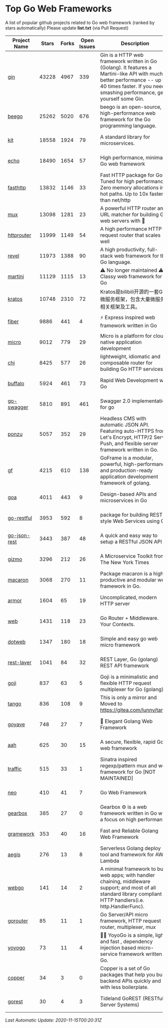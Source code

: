 # Top Go Web Frameworks
A list of popular github projects related to Go web framework (ranked by stars automatically)
Please update **list.txt** (via Pull Request)

| Project Name | Stars | Forks | Open Issues | Description | Last Commit |
| ------------ | ----- | ----- | ----------- | ----------- | ----------- |
| [gin](https://github.com/gin-gonic/gin) | 43228 | 4967 | 339 | Gin is a HTTP web framework written in Go (Golang). It features a Martini-like API with much better performance -- up to 40 times faster. If you need smashing performance, get yourself some Gin. | 2020-11-11 01:41:35 |
| [beego](https://github.com/astaxie/beego) | 25262 | 5020 | 676 | beego is an open-source, high-performance web framework for the Go programming language. | 2020-11-14 08:04:29 |
| [kit](https://github.com/go-kit/kit) | 18558 | 1924 | 79 | A standard library for microservices. | 2020-11-03 15:30:51 |
| [echo](https://github.com/labstack/echo) | 18490 | 1654 | 57 | High performance, minimalist Go web framework | 2020-11-11 13:48:26 |
| [fasthttp](https://github.com/valyala/fasthttp) | 13832 | 1146 | 33 | Fast HTTP package for Go. Tuned for high performance. Zero memory allocations in hot paths. Up to 10x faster than net/http | 2020-11-07 07:39:47 |
| [mux](https://github.com/gorilla/mux) | 13098 | 1281 | 23 | A powerful HTTP router and URL matcher for building Go web servers with 🦍 | 2020-09-12 19:20:56 |
| [httprouter](https://github.com/julienschmidt/httprouter) | 11999 | 1149 | 54 | A high performance HTTP request router that scales well | 2020-09-21 13:50:23 |
| [revel](https://github.com/revel/revel) | 11973 | 1388 | 90 | A high productivity, full-stack web framework for the Go language. | 2020-07-12 05:57:36 |
| [martini](https://github.com/go-martini/martini) | 11129 | 1115 | 13 | ⚠️ No longer maintained ⚠️  Classy web framework for Go | 2017-01-21 21:58:54 |
| [kratos](https://github.com/go-kratos/kratos) | 10748 | 2310 | 72 | Kratos是bilibili开源的一套Go微服务框架，包含大量微服务相关框架及工具。 | 2020-10-28 08:13:17 |
| [fiber](https://github.com/gofiber/fiber) | 9886 | 441 | 4 | ⚡️ Express inspired web framework written in Go | 2020-11-14 02:32:03 |
| [micro](https://github.com/micro/micro) | 9012 | 779 | 29 | Micro is a platform for cloud native application development | 2020-11-14 20:00:00 |
| [chi](https://github.com/go-chi/chi) | 8425 | 577 | 26 | lightweight, idiomatic and composable router for building Go HTTP services | 2020-11-12 17:31:05 |
| [buffalo](https://github.com/gobuffalo/buffalo) | 5924 | 461 | 73 | Rapid Web Development w/ Go | 2020-11-11 14:35:36 |
| [go-swagger](https://github.com/go-swagger/go-swagger) | 5810 | 891 | 461 | Swagger 2.0 implementation for go | 2020-11-14 18:41:18 |
| [ponzu](https://github.com/ponzu-cms/ponzu) | 5057 | 352 | 29 | Headless CMS with automatic JSON API. Featuring auto-HTTPS from Let's Encrypt, HTTP/2 Server Push, and flexible server framework written in Go. | 2020-01-02 00:14:32 |
| [gf](https://github.com/gogf/gf) | 4215 | 610 | 138 | GoFrame is a modular, powerful, high-performance and production-ready application development framework of golang.  | 2020-11-12 12:52:23 |
| [goa](https://github.com/goadesign/goa) | 4011 | 443 | 9 | Design-based APIs and microservices in Go | 2020-11-09 03:15:09 |
| [go-restful](https://github.com/emicklei/go-restful) | 3953 | 592 | 8 | package for building REST-style Web Services using Go | 2020-11-10 21:14:31 |
| [go-json-rest](https://github.com/ant0ine/go-json-rest) | 3443 | 387 | 48 | A quick and easy way to setup a RESTful JSON API | 2017-09-13 04:12:08 |
| [gizmo](https://github.com/nytimes/gizmo) | 3296 | 212 | 26 | A Microservice Toolkit from The New York Times | 2020-08-25 21:02:25 |
| [macaron](https://github.com/go-macaron/macaron) | 3068 | 270 | 11 | Package macaron is a high productive and modular web framework in Go. | 2020-11-13 12:00:30 |
| [armor](https://github.com/labstack/armor) | 1604 | 65 | 19 | Uncomplicated, modern HTTP server | 2019-08-03 18:10:09 |
| [web](https://github.com/gocraft/web) | 1431 | 118 | 23 | Go Router + Middleware. Your Contexts. | 2019-02-07 15:06:52 |
| [dotweb](https://github.com/devfeel/dotweb) | 1347 | 180 | 18 | Simple and easy go web micro framework | 2020-08-11 09:38:36 |
| [rest-layer](https://github.com/rs/rest-layer) | 1041 | 84 | 32 | REST Layer, Go (golang) REST API framework | 2019-12-05 10:17:11 |
| [goji](https://github.com/goji/goji) | 837 | 63 | 5 | Goji is a minimalistic and flexible HTTP request multiplexer for Go (golang) | 2019-01-26 23:58:29 |
| [tango](https://github.com/lunny/tango) | 836 | 108 | 9 | This is only a mirror and Moved to https://gitea.com/lunny/tango | 2019-05-17 03:31:10 |
| [goyave](https://github.com/System-Glitch/goyave) | 748 | 27 | 7 | 🍐 Elegant Golang Web Framework | 2020-11-06 11:45:05 |
| [aah](https://github.com/go-aah/aah) | 625 | 30 | 15 | A secure, flexible, rapid Go web framework | 2020-09-02 02:31:20 |
| [traffic](https://github.com/gravityblast/traffic) | 515 | 33 | 1 | Sinatra inspired regexp/pattern mux and web framework for Go [NOT MAINTAINED] | 2015-11-26 21:31:07 |
| [neo](https://github.com/ivpusic/neo) | 410 | 41 | 7 | Go Web Framework | 2017-08-14 23:54:31 |
| [gearbox](https://github.com/gogearbox/gearbox) | 385 | 27 | 0 | Gearbox :gear: is a web framework written in Go with a focus on high performance | 2020-11-08 12:04:58 |
| [gramework](https://github.com/gramework/gramework) | 353 | 40 | 16 | Fast and Reliable Golang Web Framework | 2020-01-21 17:51:59 |
| [aegis](https://github.com/tmaiaroto/aegis) | 276 | 13 | 8 | Serverless Golang deploy tool and framework for AWS Lambda | 2019-07-28 17:59:41 |
| [webgo](https://github.com/bnkamalesh/webgo) | 141 | 14 | 2 | A minimal framework to build web apps; with handler chaining, middleware support; and most of all standard library compliant HTTP handlers(i.e. http.HandlerFunc). | 2020-07-14 17:20:04 |
| [gorouter](https://github.com/vardius/gorouter) | 85 | 11 | 1 | Go Server/API micro framework, HTTP request router, multiplexer, mux | 2020-09-26 23:58:41 |
| [yoyogo](https://github.com/yoyofx/yoyogo) | 73 | 11 | 4 | 🦄🌈 YoyoGo is a simple, light and fast , dependency injection based micro-service framework written in Go. | 2020-11-12 10:48:16 |
| [copper](https://github.com/tusharsoni/copper) | 34 | 3 | 0 | Copper is a set of Go packages that help you build backend APIs quickly and with less boilerplate. | 2020-09-14 13:55:44 |
| [gorest](https://github.com/tideland/gorest) | 30 | 4 | 3 | Tideland GoREST (RESTful Server Systems) | 2017-11-10 13:00:37 |

*Last Automatic Update: 2020-11-15T00:20:31Z*